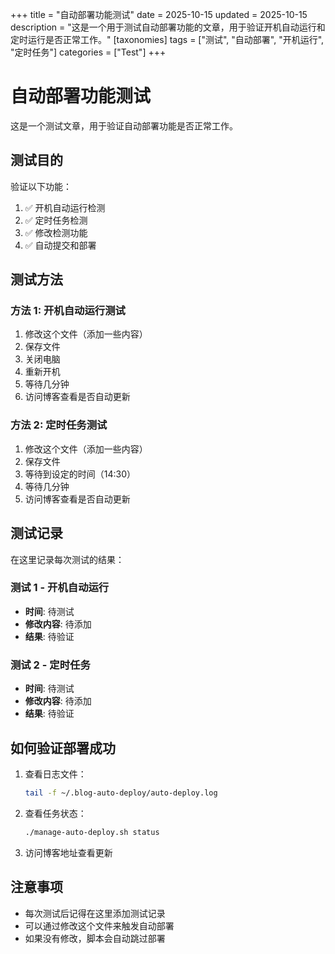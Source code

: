 +++
title = "自动部署功能测试"
date = 2025-10-15
updated = 2025-10-15
description = "这是一个用于测试自动部署功能的文章，用于验证开机自动运行和定时运行是否正常工作。"
[taxonomies]
tags = ["测试", "自动部署", "开机运行", "定时任务"]
categories = ["Test"]
+++

# 自动部署功能测试

这是一个测试文章，用于验证自动部署功能是否正常工作。

## 测试目的

验证以下功能：
1. ✅ 开机自动运行检测
2. ✅ 定时任务检测
3. ✅ 修改检测功能
4. ✅ 自动提交和部署

## 测试方法

### 方法 1: 开机自动运行测试

1. 修改这个文件（添加一些内容）
2. 保存文件
3. 关闭电脑
4. 重新开机
5. 等待几分钟
6. 访问博客查看是否自动更新

### 方法 2: 定时任务测试

1. 修改这个文件（添加一些内容）
2. 保存文件
3. 等待到设定的时间（14:30）
4. 等待几分钟
5. 访问博客查看是否自动更新

## 测试记录

在这里记录每次测试的结果：

### 测试 1 - 开机自动运行
- **时间**: 待测试
- **修改内容**: 待添加
- **结果**: 待验证

### 测试 2 - 定时任务
- **时间**: 待测试
- **修改内容**: 待添加
- **结果**: 待验证

## 如何验证部署成功

1. 查看日志文件：
   ```bash
   tail -f ~/.blog-auto-deploy/auto-deploy.log
   ```

2. 查看任务状态：
   ```bash
   ./manage-auto-deploy.sh status
   ```

3. 访问博客地址查看更新

## 注意事项

- 每次测试后记得在这里添加测试记录
- 可以通过修改这个文件来触发自动部署
- 如果没有修改，脚本会自动跳过部署

